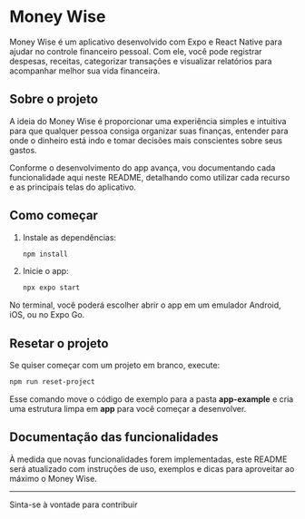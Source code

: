 # Money Wise

Money Wise é um aplicativo desenvolvido com Expo e React Native para ajudar no controle financeiro pessoal. Com ele, você pode registrar despesas, receitas, categorizar transações e visualizar relatórios para acompanhar melhor sua vida financeira.

## Sobre o projeto

A ideia do Money Wise é proporcionar uma experiência simples e intuitiva para que qualquer pessoa consiga organizar suas finanças, entender para onde o dinheiro está indo e tomar decisões mais conscientes sobre seus gastos.

Conforme o desenvolvimento do app avança, vou documentando cada funcionalidade aqui neste README, detalhando como utilizar cada recurso e as principais telas do aplicativo.

## Como começar

1. Instale as dependências:

   ```bash
   npm install
   ```

2. Inicie o app:

   ```bash
   npx expo start
   ```

No terminal, você poderá escolher abrir o app em um emulador Android, iOS, ou no Expo Go.

## Resetar o projeto

Se quiser começar com um projeto em branco, execute:

```bash
npm run reset-project
```

Esse comando move o código de exemplo para a pasta **app-example** e cria uma estrutura limpa em **app** para você começar a desenvolver.

## Documentação das funcionalidades

À medida que novas funcionalidades forem implementadas, este README será atualizado com instruções de uso, exemplos e dicas para aproveitar ao máximo o Money Wise.

---

Sinta-se à vontade para contribuir
